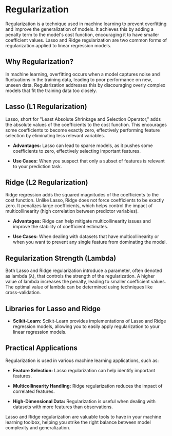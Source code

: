 # Regularization

Regularization is a technique used in machine learning to prevent overfitting and improve the generalization of models. It achieves this by adding a penalty term to the model's cost function, encouraging it to have smaller coefficient values. Lasso and Ridge regularization are two common forms of regularization applied to linear regression models.

## Why Regularization?

In machine learning, overfitting occurs when a model captures noise and fluctuations in the training data, leading to poor performance on new, unseen data. Regularization addresses this by discouraging overly complex models that fit the training data too closely.

## Lasso (L1 Regularization)

Lasso, short for "Least Absolute Shrinkage and Selection Operator," adds the absolute values of the coefficients to the cost function. This encourages some coefficients to become exactly zero, effectively performing feature selection by eliminating less relevant variables.

- **Advantages:** Lasso can lead to sparse models, as it pushes some coefficients to zero, effectively selecting important features.

- **Use Cases:** When you suspect that only a subset of features is relevant to your prediction task.

## Ridge (L2 Regularization)

Ridge regression adds the squared magnitudes of the coefficients to the cost function. Unlike Lasso, Ridge does not force coefficients to be exactly zero. It penalizes large coefficients, which helps control the impact of multicollinearity (high correlation between predictor variables).

- **Advantages:** Ridge can help mitigate multicollinearity issues and improve the stability of coefficient estimates.

- **Use Cases:** When dealing with datasets that have multicollinearity or when you want to prevent any single feature from dominating the model.

## Regularization Strength (Lambda)

Both Lasso and Ridge regularization introduce a parameter, often denoted as lambda (λ), that controls the strength of the regularization. A higher value of lambda increases the penalty, leading to smaller coefficient values. The optimal value of lambda can be determined using techniques like cross-validation.

## Libraries for Lasso and Ridge

- **Scikit-Learn:** Scikit-Learn provides implementations of Lasso and Ridge regression models, allowing you to easily apply regularization to your linear regression models.

## Practical Applications

Regularization is used in various machine learning applications, such as:

- **Feature Selection:** Lasso regularization can help identify important features.

- **Multicollinearity Handling:** Ridge regularization reduces the impact of correlated features.

- **High-Dimensional Data:** Regularization is useful when dealing with datasets with more features than observations.

Lasso and Ridge regularization are valuable tools to have in your machine learning toolbox, helping you strike the right balance between model complexity and generalization.
